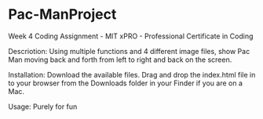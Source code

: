 # Pac-ManProject
Week 4 Coding Assignment - MIT xPRO - Professional Certificate in Coding

Descriotion: Using multiple functions and 4 different image files, show Pac Man moving back and forth from left to right and back on the screen.

Installation: Download the available files.  Drag and drop the index.html file in to your browser from the Downloads folder in your Finder if you are on a Mac.

Usage: Purely for fun

 
